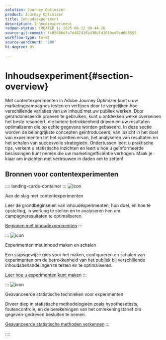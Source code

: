 ```yaml
---
solution: Journey Optimizer
product: Journey Optimizer
title: Inhoudsexperiment
description: Inhoudsexperiment
redpen-status: CREATED_||_2025-08-12_00-44-26
source-git-commit: fc85686dfa7d482416b439dfd1610cd0cd6b5555
workflow-type: tm+mt
source-wordcount: '200'
ht-degree: 0%

---
```



# Inhoudsexperiment{#section-overview}

Met contentexperimenten in Adobe Journey Optimizer kunt u uw marketingcampagnes testen en verfijnen door te vergelijken hoe verschillende variaties van uw inhoud met uw publiek werken. Door gerandomiseerde proeven te gebruiken, kunt u ontdekken welke overseinen het beste resoneert, die betere betrokkenheid drijven en uw resultaten optimaliseren die op echte gegevens worden gebaseerd. In deze sectie worden de belangrijkste concepten geïntroduceerd, van inzicht in het doel van experimenten tot het opzetten ervan, het analyseren van resultaten en het schalen van succesvolle strategieën. Ondertussen leert u praktische tips, verkent u statistische inzichten en leert u hoe u geïnformeerde beslissingen kunt nemen die uw marketingefficiëntie verhogen. Maak je klaar om inzichten met vertrouwen in daden om te zetten!

## Bronnen voor contentexperimenten

:::: landing-cards-container
:::
![icon](https://cdn.experienceleague.adobe.com/icons/circle-play.svg?lang=nl-NL)

Aan de slag met contentexperimenten

Leer de grondbeginselen van inhoudexperimenten, hun doel, en hoe te opstelling, in werking te stellen en te analyseren hen om campagneresultaten te optimaliseren.

[Beginnen met inhoudexperimenten](../using/content-management/get-started-experiment.md)
:::

:::
![icon](https://cdn.experienceleague.adobe.com/icons/list-check.svg?lang=nl-NL)

Experimenten met inhoud maken en schalen

Een stapsgewijze gids voor het maken, configureren en schalen van experimenten om de betrokkenheid van het publiek bij verschillende inhoudsbehandelingen te testen en te optimaliseren.

[Leer hoe u experimenten kunt maken](../using/content-management/content-experiment.md)
:::

:::
![icon](https://cdn.experienceleague.adobe.com/icons/chart-line.svg?lang=nl-NL)

Geavanceerde statistische technieken voor experimenten

Diveer diep in statistische methodologieën zoals hypothesetests, foutencontrole, en de berekeningen van het omrekeningstarief om gegeven-gedreven besluiten te nemen.

[Geavanceerde statistische methoden verkennen](technotes-landing-page.md)
:::

::::

